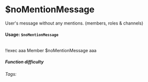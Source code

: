 # $noMentionMessage
User's message without any mentions. (members, roles & channels)

#### Usage: `$noMentionMessage`

<br/>
<discord-messages>
	<discord-message :bot="false" role-color="#ffcc9a" author="Member">
		!!exec aaa <DiscordMention :highlight="true">Member</DiscordMention> $noMentionMessage
	</discord-message>
	<discord-message :bot="true" role-color="#0099ff" author="Custom Command" avatar="https://media.discordapp.net/avatars/725721249652670555/781224f90c3b841ba5b40678e032f74a.webp">
		aaa
	</discord-message>
</discord-messages>

##### Function difficulty <Badge type="tip" text="Easy" vertical="middle" /> 
###### Tags: <Badge type="tip" text="Mentions" vertical="middle" /> <Badge type="tip" text="Disable Mentions" vertical="middle" />